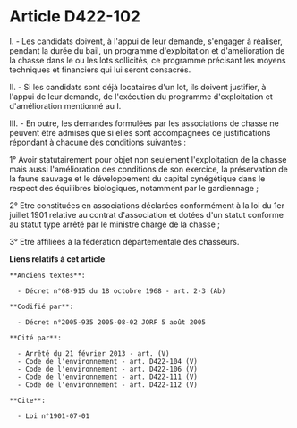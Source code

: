 # Article D422-102

I. - Les candidats doivent, à l'appui de leur demande, s'engager à réaliser, pendant la durée du bail, un programme
d'exploitation et d'amélioration de la chasse dans le ou les lots sollicités, ce programme précisant les moyens techniques et
financiers qui lui seront consacrés.

II. - Si les candidats sont déjà locataires d'un lot, ils doivent justifier, à l'appui de leur demande, de l'exécution du
programme d'exploitation et d'amélioration mentionné au I.

III. - En outre, les demandes formulées par les associations de chasse ne peuvent être admises que si elles sont accompagnées
de justifications répondant à chacune des conditions suivantes :

1° Avoir statutairement pour objet non seulement l'exploitation de la chasse mais aussi l'amélioration des conditions de son
exercice, la préservation de la faune sauvage et le développement du capital cynégétique dans le respect des équilibres
biologiques, notamment par le gardiennage ;

2° Etre constituées en associations déclarées conformément à la loi du 1er juillet 1901 relative au contrat d'association et
dotées d'un statut conforme au statut type arrêté par le ministre chargé de la chasse ;

3° Etre affiliées à la fédération départementale des chasseurs.

**Liens relatifs à cet article**

	**Anciens textes**:

	  - Décret n°68-915 du 18 octobre 1968 - art. 2-3 (Ab)

	**Codifié par**:

	  - Décret n°2005-935 2005-08-02 JORF 5 août 2005

	**Cité par**:

	  - Arrêté du 21 février 2013 - art. (V)
	  - Code de l'environnement - art. D422-104 (V)
	  - Code de l'environnement - art. D422-106 (V)
	  - Code de l'environnement - art. D422-111 (V)
	  - Code de l'environnement - art. D422-112 (V)

	**Cite**:

	  - Loi n°1901-07-01

